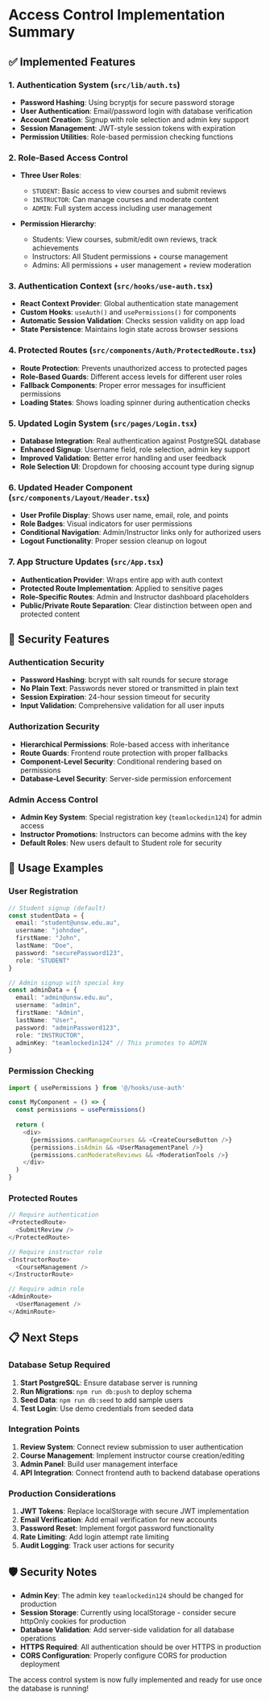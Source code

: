 # Access Control Implementation Summary

## ✅ Implemented Features

### 1. **Authentication System** (`src/lib/auth.ts`)
- **Password Hashing**: Using bcryptjs for secure password storage
- **User Authentication**: Email/password login with database verification
- **Account Creation**: Signup with role selection and admin key support
- **Session Management**: JWT-style session tokens with expiration
- **Permission Utilities**: Role-based permission checking functions

### 2. **Role-Based Access Control**
- **Three User Roles**:
  - `STUDENT`: Basic access to view courses and submit reviews
  - `INSTRUCTOR`: Can manage courses and moderate content
  - `ADMIN`: Full system access including user management

- **Permission Hierarchy**:
  - Students: View courses, submit/edit own reviews, track achievements
  - Instructors: All Student permissions + course management
  - Admins: All permissions + user management + review moderation

### 3. **Authentication Context** (`src/hooks/use-auth.tsx`)
- **React Context Provider**: Global authentication state management
- **Custom Hooks**: `useAuth()` and `usePermissions()` for components
- **Automatic Session Validation**: Checks session validity on app load
- **State Persistence**: Maintains login state across browser sessions

### 4. **Protected Routes** (`src/components/Auth/ProtectedRoute.tsx`)
- **Route Protection**: Prevents unauthorized access to protected pages
- **Role-Based Guards**: Different access levels for different user roles
- **Fallback Components**: Proper error messages for insufficient permissions
- **Loading States**: Shows loading spinner during authentication checks

### 5. **Updated Login System** (`src/pages/Login.tsx`)
- **Database Integration**: Real authentication against PostgreSQL database
- **Enhanced Signup**: Username field, role selection, admin key support
- **Improved Validation**: Better error handling and user feedback
- **Role Selection UI**: Dropdown for choosing account type during signup

### 6. **Updated Header Component** (`src/components/Layout/Header.tsx`)
- **User Profile Display**: Shows user name, email, role, and points
- **Role Badges**: Visual indicators for user permissions
- **Conditional Navigation**: Admin/Instructor links only for authorized users
- **Logout Functionality**: Proper session cleanup on logout

### 7. **App Structure Updates** (`src/App.tsx`)
- **Authentication Provider**: Wraps entire app with auth context
- **Protected Route Implementation**: Applied to sensitive pages
- **Role-Specific Routes**: Admin and Instructor dashboard placeholders
- **Public/Private Route Separation**: Clear distinction between open and protected content

## 🔐 Security Features

### Authentication Security
- **Password Hashing**: bcrypt with salt rounds for secure storage
- **No Plain Text**: Passwords never stored or transmitted in plain text
- **Session Expiration**: 24-hour session timeout for security
- **Input Validation**: Comprehensive validation for all user inputs

### Authorization Security
- **Hierarchical Permissions**: Role-based access with inheritance
- **Route Guards**: Frontend route protection with proper fallbacks
- **Component-Level Security**: Conditional rendering based on permissions
- **Database-Level Security**: Server-side permission enforcement

### Admin Access Control
- **Admin Key System**: Special registration key (`teamlockedin124`) for admin access
- **Instructor Promotions**: Instructors can become admins with the key
- **Default Roles**: New users default to Student role for security

## 🚀 Usage Examples

### User Registration
```typescript
// Student signup (default)
const studentData = {
  email: "student@unsw.edu.au",
  username: "johndoe",
  firstName: "John",
  lastName: "Doe",
  password: "securePassword123",
  role: "STUDENT"
}

// Admin signup with special key
const adminData = {
  email: "admin@unsw.edu.au",
  username: "admin",
  firstName: "Admin",
  lastName: "User",
  password: "adminPassword123",
  role: "INSTRUCTOR",
  adminKey: "teamlockedin124" // This promotes to ADMIN
}
```

### Permission Checking
```typescript
import { usePermissions } from '@/hooks/use-auth'

const MyComponent = () => {
  const permissions = usePermissions()
  
  return (
    <div>
      {permissions.canManageCourses && <CreateCourseButton />}
      {permissions.isAdmin && <UserManagementPanel />}
      {permissions.canModerateReviews && <ModerationTools />}
    </div>
  )
}
```

### Protected Routes
```typescript
// Require authentication
<ProtectedRoute>
  <SubmitReview />
</ProtectedRoute>

// Require instructor role
<InstructorRoute>
  <CourseManagement />
</InstructorRoute>

// Require admin role
<AdminRoute>
  <UserManagement />
</AdminRoute>
```

## 📋 Next Steps

### Database Setup Required
1. **Start PostgreSQL**: Ensure database server is running
2. **Run Migrations**: `npm run db:push` to deploy schema
3. **Seed Data**: `npm run db:seed` to add sample users
4. **Test Login**: Use demo credentials from seeded data

### Integration Points
1. **Review System**: Connect review submission to user authentication
2. **Course Management**: Implement instructor course creation/editing
3. **Admin Panel**: Build user management interface
4. **API Integration**: Connect frontend auth to backend database operations

### Production Considerations
1. **JWT Tokens**: Replace localStorage with secure JWT implementation
2. **Email Verification**: Add email verification for new accounts
3. **Password Reset**: Implement forgot password functionality
4. **Rate Limiting**: Add login attempt rate limiting
5. **Audit Logging**: Track user actions for security

## 🛡️ Security Notes

- **Admin Key**: The admin key `teamlockedin124` should be changed for production
- **Session Storage**: Currently using localStorage - consider secure httpOnly cookies for production
- **Database Validation**: Add server-side validation for all database operations
- **HTTPS Required**: All authentication should be over HTTPS in production
- **CORS Configuration**: Properly configure CORS for production deployment

The access control system is now fully implemented and ready for use once the database is running!
